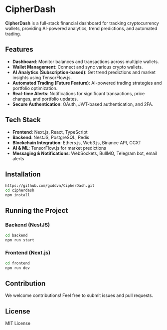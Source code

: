 # CipherDash

**CipherDash** is a full-stack financial dashboard for tracking cryptocurrency wallets, providing AI-powered analytics, trend predictions, and automated trading.

## Features
- **Dashboard**: Monitor balances and transactions across multiple wallets.
- **Wallet Management**: Connect and sync various crypto wallets.
- **AI Analytics (Subscription-based)**: Get trend predictions and market insights using TensorFlow.js.
- **Automated Trading (Future Feature)**: AI-powered trading strategies and portfolio optimization.
- **Real-time Alerts**: Notifications for significant transactions, price changes, and portfolio updates.
- **Secure Authentication**: OAuth, JWT-based authentication, and 2FA.

## Tech Stack
- **Frontend**: Next.js, React, TypeScript
- **Backend**: NestJS, PostgreSQL, Redis
- **Blockchain Integration**: Ethers.js, Web3.js, Binance API, CCXT
- **AI & ML**: TensorFlow.js for market predictions
- **Messaging & Notifications**: WebSockets, BullMQ, Telegram bot, email alerts

## Installation
```bash
https://github.com/gxddvn/CipherDash.git
cd cipherdash
npm install
```

## Running the Project
### Backend (NestJS)
```bash
cd backend
npm run start
```
### Frontend (Next.js)
```bash
cd frontend
npm run dev
```

## Contribution
We welcome contributions! Feel free to submit issues and pull requests.

## License
MIT License

